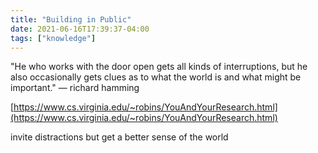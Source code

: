 ```yaml
---
title: "Building in Public"
date: 2021-06-16T17:39:37-04:00
tags: ["knowledge"]
---
```


"He who works with the door open gets all kinds of interruptions, but he also occasionally gets clues as to what the world is and what might be important." — richard hamming

[https://www.cs.virginia.edu/~robins/YouAndYourResearch.html](https://www.cs.virginia.edu/~robins/YouAndYourResearch.html)

invite distractions but get a better sense of the world